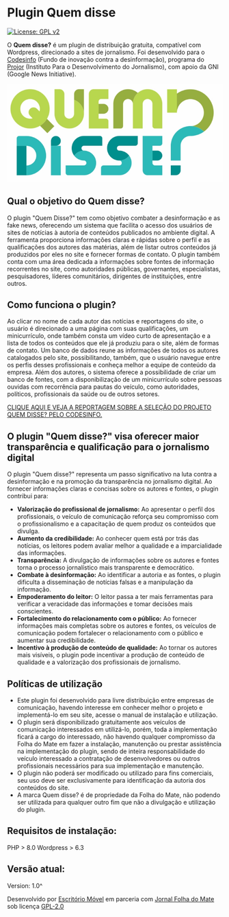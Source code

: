 # Plugin Quem disse
[![License: GPL v2](https://img.shields.io/badge/License-GPL%20v2-blue.svg)](https://www.gnu.org/licenses/old-licenses/gpl-2.0.pt-br.html)

O **Quem disse?** é um plugin de distribuição gratuita, compatível com Wordpress, direcionado a sites de jornalismo. Foi desenvolvido para o [Codesinfo](https://codesinfo.com.br/) (Fundo de inovação contra a desinformação), programa do [Projor](http://projor.org.br) (Instituto Para o Desenvolvimento do Jornalismo), com apoio da GNI (Google News Initiative).

![Quem Disse](https://raw.githubusercontent.com/fgpetter/quem-disse/refs/heads/master/wp-content/plugins/quem-disse/assets/img/logo_quem_disse.png)


## Qual o objetivo do Quem disse?
O plugin "Quem Disse?" tem como objetivo combater a desinformação e as fake news, oferecendo um sistema que facilita o acesso dos usuários de sites de notícias à autoria de conteúdos publicados no ambiente digital.
A ferramenta proporciona informações claras e rápidas sobre o perfil e as qualificações dos autores das matérias, além de listar outros conteúdos já produzidos por eles no site e fornecer formas de contato.
O plugin também conta com uma área dedicada a informações sobre fontes de informação recorrentes no site, como autoridades públicas, governantes, especialistas, pesquisadores, líderes comunitários, dirigentes de instituições, entre outros.


## Como funciona o plugin?
Ao clicar no nome de cada autor das notícias e reportagens do site, o usuário é direcionado a uma página com suas qualificações, um minicurrículo, onde também consta um vídeo curto de apresentação e a lista de todos os conteúdos que ele já produziu para o site, além de formas de contato.
Um banco de dados reune as informações de todos os autores catalogados pelo site, possibilitando, também, que o usuário navegue entre os perfis desses profissionais e conheça melhor a equipe de conteúdo da empresa.
Além dos autores, o sistema oferece a possibilidade de criar um banco de fontes, com a disponibilização de um minicurrículo sobre pessoas ouvidas com recorrência para pautas do veículo, como autoridades, políticos, profissionais da saúde ou de outros setores.

[CLIQUE AQUI E VEJA A REPORTAGEM SOBRE A SELEÇÃO DO PROJETO QUEM DISSE? PELO CODESINFO.](https://codesinfo.com.br/cinco-projetos-sao-selecionados-para-fundo-de-inovacao-contra-a-desinformacao/)


## O plugin "Quem disse?" visa oferecer maior transparência e qualificação para o jornalismo digital
O plugin "Quem disse?" representa um passo significativo na luta contra a desinformação e na promoção da transparência no jornalismo digital. 
Ao fornecer informações claras e concisas sobre os autores e fontes, o plugin contribui para:
  - **Valorização do profissional de jornalismo:** Ao apresentar o perfil dos profissionais, o veículo de comunicação reforça seu compromisso com o profissionalismo e a capacitação de quem produz os conteúdos que divulga.
  - **Aumento da credibilidade:** Ao conhecer quem está por trás das notícias, os leitores podem avaliar melhor a qualidade e a imparcialidade das informações.
  - **Transparência:** A divulgação de informações sobre os autores e fontes torna o processo jornalístico mais transparente e democrático.
  - **Combate à desinformação:** Ao identificar a autoria e as fontes, o plugin dificulta a disseminação de notícias falsas e a manipulação da informação.
  - **Empoderamento do leitor:** O leitor passa a ter mais ferramentas para verificar a veracidade das informações e tomar decisões mais conscientes.
  - **Fortalecimento do relacionamento com o público:** Ao fornecer informações mais completas sobre os autores e fontes, os veículos de comunicação podem fortalecer o relacionamento com o público e aumentar sua credibilidade.
  - **Incentivo à produção de conteúdo de qualidade:** Ao tornar os autores mais visíveis, o plugin pode incentivar a produção de conteúdo de qualidade e a valorização dos profissionais de jornalismo.


## Políticas de utilização
- Este plugin foi desenvolvido para livre distribuição entre empresas de comunicação, havendo interesse em conhecer melhor o projeto e implementá-lo em seu site, acesse o manual de instalação e utilização.
- O plugin será disponibilizado gratuitamente aos veículos de comunicação interessados em utilizá-lo, porém, toda a implementação ficará a cargo do interessado, não havendo qualquer compromisso da Folha do Mate em fazer a instalação, manutenção ou prestar assistência na implementação do plugin, sendo de inteira responsabilidade do veículo interessado a contratação de desenvolvedores ou outros profissionais necessários para sua implementação e manutenção.
- O plugin não poderá ser modificado ou utilizado para fins comerciais, seu uso deve ser exclusivamente para identificação da autoria dos conteúdos do site.
- A marca Quem disse? é de propriedade da Folha do Mate, não podendo ser utilizada para qualquer outro fim que não a divulgação e utilização do plugin.


## Requisitos de instalação:
PHP > 8.0
Wordpress > 6.3

## Versão atual:
Version: 1.0^


Desenvolvido por [Escritório Móvel](https://www.escritoriomovel.com) em parceria com [Jornal Folha do Mate](https://www.folhadomate.com.br)
sob licença [GPL-2.0](https://www.gnu.org/licenses/old-licenses/gpl-2.0.pt-br.html)